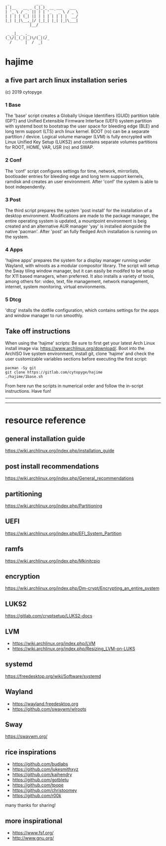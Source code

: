 ```
 _            _ _
| |__   __ _ (_|_)_ __ ___   ___
| '_ \ / _` || | | '_ ` _ \ / _ \
| | | | (_| || | | | | | | |  __/
|_| |_|\__,_|/ |_|_| |_| |_|\___|
           |__/

 _ _|_ _ ._    _  _
(_\/|_(_)|_)\/(_|(/_
  /      |  /  _|

```
# hajime
## a five part arch linux installation series
(c) 2019 cytopyge

### 1  Base
The 'base' script creates a Globally Unique Identifiers (GUID) partition table (GPT) and Unified Extensible Firmware Interface (UEFI) system partition with systemd boot to bootstrap the user space for bleeding edge (BLE) and long term support (LTS) arch linux kernel. BOOT (ro) can be a separate partition / device. Logical volume manager (LVM) is fully encrypted with Linux Unified Key Setup (LUKS2) and contains separate volumes partitions for ROOT, HOME, VAR, USR (ro) and SWAP.

### 2  Conf
The 'conf' script configures settings for time, network, mirrorlists, bootloader entries for bleeding edge and long term support kernels, ramdisk and creates an user environment. After 'conf' the system is able to boot independently.

### 3  Post
The third script prepares the system 'post install' for the installation of a desktop environment. Modifications are made to the package manager, the entire operating system is updated, a mountpoint environment is beig created and an alternative AUR manager 'yay' is installed alongside the native 'pacman'. After 'post' an fully fledged Arch installation is running on the system.

### 4  Apps
'hajime apps' prepares the system for a display manager running under Wayland, with wlroots as a modular compositor library. The script will setup the Sway tiling window manager, but it can easily be modifed to be setup for X11 based managers, when preferred. It also installs a variety of tools, among others for: video, text, file management, network management, internet, system monitoring, virtual environments.

### 5  Dtcg
'dtcg' installs the dotfile configuration, which contains settings for the apps and window manager to run smoothly.


## Take off instructions
When using the 'hajime' scripts:
Be sure to first get your latest Arch Linux install image via: https://www.archlinux.org/download/.
Boot into the ArchISO live system environment, install git, clone 'hajime' and check the user customizable variables sections before executing the first script:

```
pacman -Sy git
git clone https://gitlab.com/cytopyge/hajime
./hajime/1base.sh
```

From here run the scripts in numerical order and follow the in-script instructions. Have fun!

---
---

# resource reference

## general installation guide
https://wiki.archlinux.org/index.php/installation_guide

## post install recommendations
https://wiki.archlinux.org/index.php/General_recommendations

## partitioning
https://wiki.archlinux.org/index.php/Partitioning

## UEFI
https://wiki.archlinux.org/index.php/EFI_System_Partition

## ramfs
https://wiki.archlinux.org/index.php/Mkinitcpio

## encryption
https://wiki.archlinux.org/index.php/Dm-crypt/Encrypting_an_entire_system

## LUKS2
https://gitlab.com/cryptsetup/LUKS2-docs

## LVM
* https://wiki.archlinux.org/index.php/LVM
* https://wiki.archlinux.org/index.php/Resizing_LVM-on-LUKS

## systemd
https://freedesktop.org/wiki/Software/systemd

## Wayland
* https://wayland.freedesktop.org
* https://github.com/swaywm/wlroots

## Sway
https://swaywm.org/

## rice inspirations
* https://github.com/budlabs
* https://github.com/lukesmithxyz
* https://github.com/kaihendry
* https://github.com/gotbletu
* https://github.com/tpope
* https://github.com/christoomey
* https://github.com/r00k

many thanks for sharing!

## more inspirational
* https://www.fsf.org/
* http://www.gnu.org/
